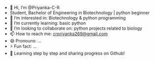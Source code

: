 - 👋 Hi, I’m @Priyanka-C-R
- Student, Bachelor of Engineering in Biotechnology | python beginner
- 👀 I’m interested in: Biotechnology & python programming
- 🌱 I’m currently learning: basic python 
- 💞️ I’m looking to collaborate on: python projects related to biology
- 📫 How to reach me: crpriyanka269@gmail.com
- 😄 Pronouns: ...
- ⚡ Fun fact: ...
- 🚀 Learning step by step and sharing progress on Github!

<!---
Priyanka-C-R/Priyanka-C-R is a ✨ special ✨ repository because its `README.md` (this file) appears on your GitHub profile.
You can click the Preview link to take a look at your changes.
--->
